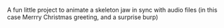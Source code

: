 A fun little project to animate a skeleton jaw in sync with audio files (in this case Merrry Christmas greeting, and a surprise burp)
